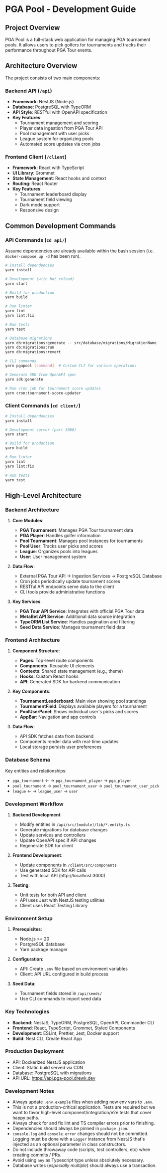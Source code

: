 # PGA Pool - Development Guide

## Project Overview

PGA Pool is a full-stack web application for managing PGA tournament pools. It allows users to pick golfers for tournaments and tracks their performance throughout PGA Tour events.

## Architecture Overview

The project consists of two main components:

### Backend API (`/api`)
- **Framework**: NestJS (Node.js)
- **Database**: PostgreSQL with TypeORM
- **API Style**: RESTful with OpenAPI specification
- **Key Features**:
  - Tournament management and scoring
  - Player data ingestion from PGA Tour API
  - Pool management with user picks
  - League system for organizing pools
  - Automated score updates via cron jobs

### Frontend Client (`/client`)
- **Framework**: React with TypeScript
- **UI Library**: Grommet
- **State Management**: React hooks and context
- **Routing**: React Router
- **Key Features**:
  - Tournament leaderboard display
  - Tournament field viewing
  - Dark mode support
  - Responsive design

## Common Development Commands

### API Commands (`cd api/`)

Assume dependencies are already available within the bash session (i.e. `docker-compose up -d` has been run).

```bash
# Install dependencies
yarn install

# Development (with hot reload)
yarn start

# Build for production
yarn build

# Run linter
yarn lint
yarn lint:fix

# Run tests
yarn test

# Database migrations
yarn db:migrations:generate -- src/database/migrations/MigrationName
yarn db:migrations:run
yarn db:migrations:revert

# CLI commands
yarn pgapool [command]  # Custom CLI for various operations

# Generate SDK from OpenAPI spec
yarn sdk:generate

# Run cron job for tournament score updates
yarn cron:tournament-score-updater
```

### Client Commands (`cd client/`)

```bash
# Install dependencies
yarn install

# Development server (port 3000)
yarn start

# Build for production
yarn build

# Run linter
yarn lint
yarn lint:fix

# Run tests
yarn test
```

## High-Level Architecture

### Backend Architecture

1. **Core Modules**:
   - **PGA Tournament**: Manages PGA Tour tournament data
   - **PGA Player**: Handles golfer information
   - **Pool Tournament**: Manages pool instances for tournaments
   - **Pool User**: Tracks user picks and scores
   - **League**: Organizes pools into leagues
   - **User**: User management system

2. **Data Flow**:
   - External PGA Tour API → Ingestion Services → PostgreSQL Database
   - Cron jobs periodically update tournament scores
   - RESTful API endpoints serve data to the client
   - CLI tools provide administrative functions

3. **Key Services**:
   - **PGA Tour API Service**: Integrates with official PGA Tour data
   - **MetaBet API Service**: Additional data source integration
   - **TypeORM List Service**: Handles pagination and filtering
   - **Seed Data Service**: Manages tournament field data

### Frontend Architecture

1. **Component Structure**:
   - **Pages**: Top-level route components
   - **Components**: Reusable UI elements
   - **Contexts**: Shared state management (e.g., theme)
   - **Hooks**: Custom React hooks
   - **API**: Generated SDK for backend communication

2. **Key Components**:
   - **TournamentLeaderboard**: Main view showing pool standings
   - **TournamentField**: Displays available players for a tournament
   - **PoolUserPanel**: Shows individual user's picks and scores
   - **AppBar**: Navigation and app controls

3. **Data Flow**:
   - API SDK fetches data from backend
   - Components render data with real-time updates
   - Local storage persists user preferences

### Database Schema

Key entities and relationships:
- `pga_tournament` ← → `pga_tournament_player` → `pga_player`
- `pool_tournament` → `pool_tournament_user` → `pool_tournament_user_pick`
- `league` ← → `league_user` → `user`

### Development Workflow

1. **Backend Development**:
   - Modify entities in `/api/src/[module]/lib/*.entity.ts`
   - Generate migrations for database changes
   - Update services and controllers
   - Update OpenAPI spec if API changes
   - Regenerate SDK for client

2. **Frontend Development**:
   - Update components in `/client/src/components`
   - Use generated SDK for API calls
   - Test with local API (http://localhost:3000)

3. **Testing**:
   - Unit tests for both API and client
   - API uses Jest with NestJS testing utilities
   - Client uses React Testing Library

### Environment Setup

1. **Prerequisites**:
   - Node.js >= 20
   - PostgreSQL database
   - Yarn package manager

2. **Configuration**:
   - API: Create `.env` file based on environment variables
   - Client: API URL configured in build process

3. **Seed Data**:
   - Tournament fields stored in `/api/seeds/`
   - Use CLI commands to import seed data

### Key Technologies

- **Backend**: NestJS, TypeORM, PostgreSQL, OpenAPI, Commander CLI
- **Frontend**: React, TypeScript, Grommet, Styled Components
- **Development**: ESLint, Prettier, Jest, Docker support
- **Build**: Nest CLI, Create React App

### Production Deployment

- API: Dockerized NestJS application
- Client: Static build served via CDN
- Database: PostgreSQL with migrations
- API URL: https://api.pga-pool.drewk.dev

### Development Notes

- Always update `.env.example` files when adding new env vars to `.env`.
- This is not a production-critical application. Tests are required but we want to favor
high-level component/integration/e2e tests that cover happy paths.
- Always check for and fix lint and TS compiler errors prior to finishing.
- Dependencies should always be pinned in `package.json`.
- `console.log` and `console.error` changes should not be committed. Logging must be done with a `Logger` instance from NestJS that's injected as an optional parameter in class constructors.
- Do not include throwaway code (scripts, test controllers, etc) when creating commits / PRs.
- Avoid using `any` as Typescript type unless absolutely necessary.
- Database writes (_especially multiple_) should always use a transaction.
